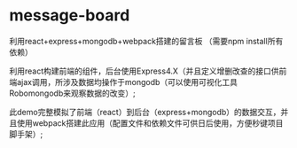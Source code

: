 # message-board
利用react+express+mongodb+webpack搭建的留言板 （需要npm install所有依赖）
	<p>利用react构建前端的组件，后台使用Express4.X（并且定义增删改查的接口供前端ajax调用，所涉及数据均操作于mongodb（可以使用可视化工具Robomongodb来观察数据的改变）;</p>
	<p>此demo完整模拟了前端（react）到后台（express+mongodb）的数据交互，并且使用webpack搭建此应用（配置文件和依赖文件可供日后使用，方便秒键项目脚手架）;</p>